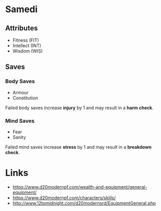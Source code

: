 # Samedi

## Attributes

- Fitness (FIT)
- Intellect (INT)
- Wisdom (WIS)

## Saves
### Body Saves

- Armour
- Constitution

Failed body saves increase **injury** by 1 and may result in a **harm check**.

### Mind Saves

- Fear
- Sanity

Failed mind saves increase **stress** by 1 and may result in a **breakdown check**.

# Links

- https://www.d20modernpf.com/wealth-and-equipment/general-equipment/
- https://www.d20modernpf.com/characters/skills/
- http://www.12tomidnight.com/d20modernsrd/EquipmentGeneral.php